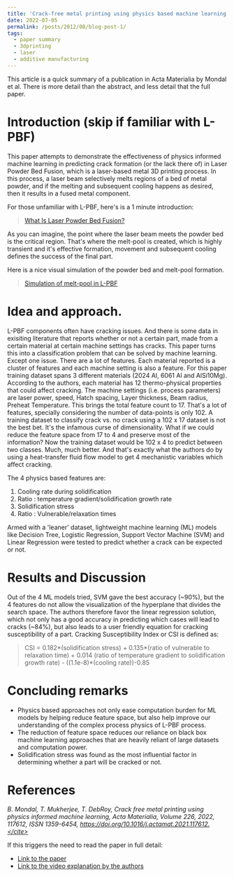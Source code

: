 ```yaml
---
title: 'Crack-free metal printing using physics based machine learning: A summary'
date: 2022-07-05
permalink: /posts/2012/08/blog-post-1/
tags:
  - paper summary
  - 3dprinting
  - laser
  - additive manufacturing
---
```


This article is a quick summary of a publication in Acta Materialia by Mondal et al. There is more detail than the abstract, and less detail that the full paper. 

Introduction (skip if familiar with L-PBF)
====
This paper attempts to demonstrate the effectiveness of physics informed machine learning in predicting crack formation (or the lack there of) in Laser Powder Bed Fusion, which is a laser-based metal 3D printing process.
In this process, a laser beam selectively melts regions of a bed of metal powder, and if the melting and subsequent cooling happens as desired, then it results in a fused metal component.

For those unfamiliar with L-PBF, here's is a 1 minute introduction:
>[What Is Laser Powder Bed Fusion?](https://www.youtube.com/watch?v=r8_M995cwAA&t=34s)

As you can imagine, the point where the laser beam meets the powder bed is the critical region. That's where the melt-pool is created, which is highly transient and it's effective formation, movement and subsequent cooling defines the success of the final part.

Here is a nice visual simulation of the powder bed and melt-pool formation.

>[Simulation of melt-pool in L-PBF](https://www.youtube.com/watch?v=IogJ0xujy_4)

Idea and approach.
====
L-PBF components often have cracking issues. And there is some data in exisiting literature that reports whether or not a certain part, made from a certain material at certain machine settings has cracks.
This paper turns this into a classification problem that can be solved by machine learning. Except one issue. There are a lot of features. Each material reported is a cluster of features and each machine setting is also a feature. For this paper training dataset spans 3 different materials (2024 Al, 6061 Al and AlSi10Mg). According to the authors, each material has 12 thermo-physical properties that could affect cracking.
The machine settings (i.e. process parameters) are laser power, speed, Hatch spacing, Layer thickness, Beam radius, Preheat Temperature.
This brings the total feature count to 17. That's a lot of features, specially considering the number of data-points is only 102. A training dataset to classify crack vs. no crack using a 102 x 17 dataset is not the best bet. It's the infamous curse of dimensionality.
What if we could reduce the feature space from 17 to 4 and preserve most of the information? Now the training dataset would be 102 x 4 to predict between two classes. Much, much better. And that's exactly what the authors do by using a heat-transfer fluid flow model to get 4 mechanistic variables which affect cracking.

The 4 physics based features are:
1. Cooling rate during solidification
2. Ratio : temperature gradient/solidification growth rate
3. Solidification stress
4. Ratio : Vulnerable/relaxation times

Armed with a 'leaner' dataset, lightweight machine learning (ML) models like Decision Tree, Logistic Regression, Support Vector Machine (SVM) and Linear Regression were tested to predict whether a crack can be expected or not.

Results and Discussion
====
Out of the 4 ML models tried, SVM gave the best accuracy (~90%), but the 4 features do not allow the visualization of the hyperplane that divides the search space.
The authors therefore favor the linear regression solution, which not only has a good accuracy in predicting which cases will lead to cracks (~84%), but also leads to a user friendly equation for cracking susceptibility of a part. Cracking Susceptibility Index or CSI is defined as:

> CSI = 0.182*(solidification stress) + 0.135*(ratio of vulnerable to relaxation time) + 0.014 (ratio of temperature gradient to solidification growth rate) - ((1.1e-8)*(cooling rate))-0.85

Concluding remarks
====
* Physics based approaches not only ease computation burden for ML models by helping reduce feature space, but also help improve our understanding of the complex process physics of L-PBF process.
* The reduction of feature space reduces our reliance on black box machine learning approaches that are heavily reliant of large datasets and computation power.
* Solidification stress was found as the most influential factor in determining whether a part will be cracked or not.


References
====
<cite>B. Mondal, T. Mukherjee, T. DebRoy,
Crack free metal printing using physics informed machine learning,
Acta Materialia,
Volume 226,
2022,
117612,
ISSN 1359-6454,
https://doi.org/10.1016/j.actamat.2021.117612.</cite>

If this triggers the need to read the paper in full detail:
* [Link to the paper](https://www.sciencedirect.com/science/article/pii/S1359645421009903?via%3Dihub)
* [Link to the video explanation by the authors](https://www.youtube.com/watch?v=PnXFdqx8AAo)
